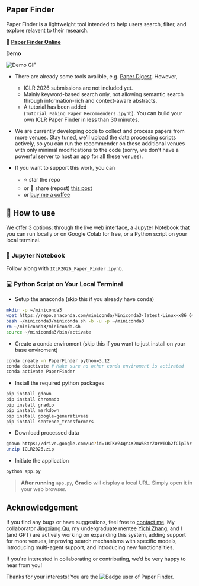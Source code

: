 ## Paper Finder

Paper Finder is a lightweight tool intended to help users search, filter, and explore relavent to their research. 

🔗 **[Paper Finder Online](https://b67491c9b7c1a4f083.gradio.live/)**

**Demo**

![Demo GIF](AI_paper_finder_demo.gif)

- There are already some tools avalible, e.g. [Paper Digest](https://www.paperdigest.org/). However,
	- ICLR 2026 submissions are not included yet.
	- Mainly keyword-based search only, not allowing semantic search through information-rich and context-aware abstracts.
	- A tutorial has been added (`Tutorial_Making_Paper_Recommenders.ipynb`). You can build your own ICLR Paper Finder in less than 30 minutes. 
	

- We are currently developing code to collect and process papers from more venues. Stay tuned, we’ll upload the data processing scripts actively, so you can run the recommender on these additional venues with only minimal modifications to the code (sorry, we don't have a powerful server to host an app for all these venues).
- If you want to support this work, you can
	- ⭐️ star the repo
	- or 🔁 share (repost) [this post](https://www.linkedin.com/feed/update/urn:li:activity:7387243449256734720/)
	- or [buy me a coffee](https://buymeacoffee.com/wenhanacado)
	

## 🚀 How to use
We offer 3 options: through the live web interface, a Jupyter Notebook that you can run locally or on Google Colab for free, or a Python script on your local terminal.


### 📓 Jupyter Notebook
Follow along with `ICLR2026_Paper_Finder.ipynb`. 

### 💻 Python Script on Your Local Terminal
- Setup the anaconda (skip this if you already have conda)
```bash
mkdir -p ~/miniconda3
wget https://repo.anaconda.com/miniconda/Miniconda3-latest-Linux-x86_64.sh -O ~/miniconda3/miniconda.sh
bash ~/miniconda3/miniconda.sh -b -u -p ~/miniconda3
rm ~/miniconda3/miniconda.sh
source ~/miniconda3/bin/activate
```

- Create a conda enviroment (skip this if you want to just install on your base enviroment)
```bash
conda create -n PaperFinder python=3.12
conda deactivate # Make sure no other conda enviroment is activated
conda activate PaperFinder
```

-  Install the required python packages
```bash
pip install gdown
pip install chromadb
pip install gradio
pip install markdown
pip install google-generativeai
pip install sentence_transformers
```
- Download processed data
```bash
gdown https://drive.google.com/uc?id=1RTKWZ4qY4X2mW5BorZOrWTOb2fCipIhr
unzip ICLR2026.zip
```	

- Initiate the application
```bash
python app.py
```	

> **After running** `app.py`, **Gradio** will display a local URL. Simply open it in your web browser.

## Acknowledgement
If you find any bugs or have suggestions, feel free to [contact me](https://wenhangao21.github.io/).
My collaborator [Jingxiang Qu](https://qujx.github.io/), my undergraduate mentee [Yichi Zhang](https://yichixiaoju.github.io/YichiZhang.github.io/), and I (and GPT) are actively working on expanding this system, adding support for more venues, improving search mechanisms with specific models, introducing multi-agent support, and introducing new functionalities.

If you're interested in collaborating or contributing, we’d be very happy to hear from you!

Thanks for your interests! You are the ![Badge](https://hitscounter.dev/api/hit?url=https%3A%2F%2Fgithub.com%2Fwenhangao21%2FICLR26_Paper_Finder&label=Paper_Finder&icon=book-half&color=%239ec5fe&message=&style=flat&tz=UTC) user of Paper Finder.



